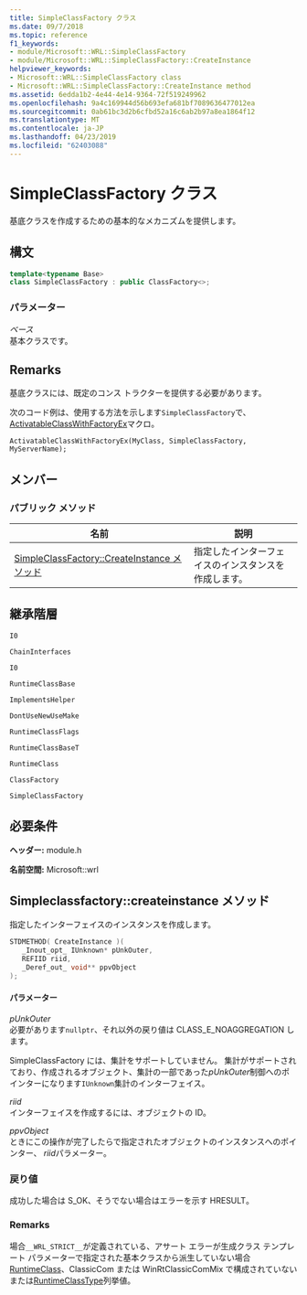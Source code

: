 ```yaml
---
title: SimpleClassFactory クラス
ms.date: 09/7/2018
ms.topic: reference
f1_keywords:
- module/Microsoft::WRL::SimpleClassFactory
- module/Microsoft::WRL::SimpleClassFactory::CreateInstance
helpviewer_keywords:
- Microsoft::WRL::SimpleClassFactory class
- Microsoft::WRL::SimpleClassFactory::CreateInstance method
ms.assetid: 6edda1b2-4e44-4e14-9364-72f519249962
ms.openlocfilehash: 9a4c169944d56b693efa681bf7089636477012ea
ms.sourcegitcommit: 0ab61bc3d2b6cfbd52a16c6ab2b97a8ea1864f12
ms.translationtype: MT
ms.contentlocale: ja-JP
ms.lasthandoff: 04/23/2019
ms.locfileid: "62403088"
---
```

# <a name="simpleclassfactory-class"></a>SimpleClassFactory クラス

基底クラスを作成するための基本的なメカニズムを提供します。

## <a name="syntax"></a>構文

```cpp
template<typename Base>
class SimpleClassFactory : public ClassFactory<>;
```

### <a name="parameters"></a>パラメーター

*ベース*<br/>
基本クラスです。

## <a name="remarks"></a>Remarks

基底クラスには、既定のコンス トラクターを提供する必要があります。

次のコード例は、使用する方法を示します`SimpleClassFactory`で、 [ActivatableClassWithFactoryEx](activatableclass-macros.md)マクロ。

`ActivatableClassWithFactoryEx(MyClass, SimpleClassFactory, MyServerName);`

## <a name="members"></a>メンバー

### <a name="public-methods"></a>パブリック メソッド

|名前|説明|
|----------|-----------------|
|[SimpleClassFactory::CreateInstance メソッド](#createinstance)|指定したインターフェイスのインスタンスを作成します。|

## <a name="inheritance-hierarchy"></a>継承階層

`I0`

`ChainInterfaces`

`I0`

`RuntimeClassBase`

`ImplementsHelper`

`DontUseNewUseMake`

`RuntimeClassFlags`

`RuntimeClassBaseT`

`RuntimeClass`

`ClassFactory`

`SimpleClassFactory`

## <a name="requirements"></a>必要条件

**ヘッダー:** module.h

**名前空間:** Microsoft::wrl

## <a name="createinstance"></a>Simpleclassfactory::createinstance メソッド

指定したインターフェイスのインスタンスを作成します。

```cpp
STDMETHOD( CreateInstance )(
   _Inout_opt_ IUnknown* pUnkOuter,
   REFIID riid,
   _Deref_out_ void** ppvObject
);
```

#### <a name="parameters"></a>パラメーター

*pUnkOuter*<br/>
必要があります`nullptr`、それ以外の戻り値は CLASS_E_NOAGGREGATION します。

SimpleClassFactory には、集計をサポートしていません。 集計がサポートされており、作成されるオブジェクト、集計の一部であった*pUnkOuter*制御へのポインターになります`IUnknown`集計のインターフェイス。

*riid*<br/>
インターフェイスを作成するには、オブジェクトの ID。

*ppvObject*<br/>
ときにこの操作が完了したらで指定されたオブジェクトのインスタンスへのポインター、 *riid*パラメーター。

### <a name="return-value"></a>戻り値

成功した場合は S_OK、そうでない場合はエラーを示す HRESULT。

### <a name="remarks"></a>Remarks

場合`__WRL_STRICT__`が定義されている、アサート エラーが生成クラス テンプレート パラメーターで指定された基本クラスから派生していない場合[RuntimeClass](runtimeclass-class.md)、ClassicCom または WinRtClassicComMix で構成されていないまたは[RuntimeClassType](runtimeclasstype-enumeration.md)列挙値。
